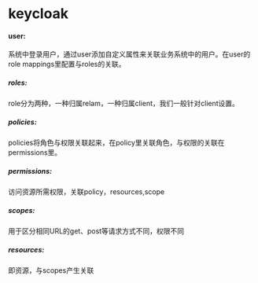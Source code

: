 # keycloak

#### user:

系统中登录用户，通过user添加自定义属性来关联业务系统中的用户。在user的role mappings里配置与roles的关联。

##### roles:

role分为两种，一种归属relam，一种归属client，我们一般针对client设置。

##### policies:

policies将角色与权限关联起来，在policy里关联角色，与权限的关联在permissions里。

##### permissions:

访问资源所需权限，关联policy，resources,scope

##### scopes:

用于区分相同URL的get、post等请求方式不同，权限不同

##### resources:

即资源，与scopes产生关联